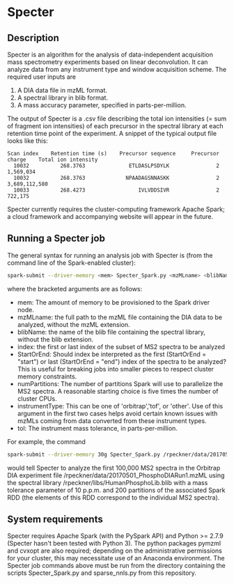 # Specter

## Description

Specter is an algorithm for the analysis of data-independent acquisition mass spectrometry experiments based on linear deconvolution. It can analyze data from any instrument type and window acquisition scheme. The required user inputs are

1. A DIA data file in mzML format.
2. A spectral library in blib format.
3. A mass accuracy parameter, specified in parts-per-million. 

The output of Specter is a .csv file describing the total ion intensities (= sum of fragment ion intensities) of each precursor in the spectral library at each retention time point of the experiment. A snippet of the typical output file looks like this:
```
Scan index    Retention time (s)    Precursor sequence     Precursor charge    Total ion intensity
  10032          268.3763              ETLDASLPSDYLK               2                  1,569,034
  10032          268.3763             NPAADAGSNNASKK               2              3,689,112,580
  10033          268.4273                 IVLVDDSIVR               2                    722,175
```
Specter currently requires the cluster-computing framework Apache Spark; a cloud framework and accompanying website will appear in the future. 

## Running a Specter job

The general syntax for running an analysis job with Specter is (from the command line of the Spark-enabled cluster):
```bash
spark-submit --driver-memory <mem> Specter_Spark.py <mzMLname> <blibName> <index> <StartOrEnd> <numPartitions> <instrumentType> <tol>
```
where the bracketed arguments are as follows:

* mem: The amount of memory to be provisioned to the Spark driver node. 
* mzMLname: the full path to the mzML file containing the DIA data to be analyzed, without the mzML extension.
* blibName: the name of the blib file containing the spectral library, without the blib extension. 
* index: the first or last index of the subset of MS2 spectra to be analyzed 
* StartOrEnd: Should index be interpreted as the first (StartOrEnd = "start") or last (StartOrEnd = "end") index of the spectra to be analyzed? This is useful for breaking jobs into smaller pieces to respect cluster memory constraints. 
* numPartitions: The number of partitions Spark will use to parallelize the MS2 spectra. A reasonable starting choice is five times the number of cluster CPUs. 
* instrumentType: This can be one of 'orbitrap','tof', or 'other'. Use of this argument in the first two cases helps avoid certain known issues with mzMLs coming from data converted from these instrument types. 
* tol: The instrument mass tolerance, in parts-per-million.

For example, the command
```bash
spark-submit --driver-memory 30g Specter_Spark.py /rpeckner/data/20170501_PhosphoDIARun1 /rpeckner/libs/HumanPhosphoLib 100000 end 200 orbitrap 1e-5
```
would tell Specter to analyze the first 100,000 MS2 spectra in the Orbitrap DIA experiment file /rpeckner/data/20170501_PhosphoDIARun1.mzML using the spectral library /rpeckner/libs/HumanPhosphoLib.blib with a mass tolerance parameter of 10 p.p.m. and 200 partitions of the associated Spark RDD (the elements of this RDD correspond to the individual MS2 spectra).

## System requirements

Specter requires Apache Spark (with the PySpark API) and Python >= 2.7.9 (Specter hasn't been tested with Python 3). The python packages pymzml and cvxopt are also required; depending on the administrative permissions for your cluster, this may necessitate use of an Anaconda environment. The Specter job commands above must be run from the directory containing the scripts Specter_Spark.py and sparse_nnls.py from this repository. 


